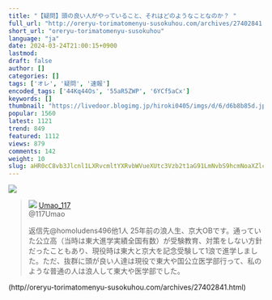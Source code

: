 ```yaml
---
title: "【疑問】頭の良い人がやっていること、それはどのようなことなのか？ "
full_url: "http://oreryu-torimatomenyu-susokuhou.com/archives/27402841.html"
short_url: "oreryu-torimatomenyu-susokuhou"
language: "ja"
date: 2024-03-24T21:00:15+0900
lastmod: 
draft: false
author: []
categories: []
tags: ['オレ', '疑問', '速報']
encoded_tags: ['44Kq44Os', '55aR5ZWP', '6YCf5aCx']
keywords: []
thumbnail: "https://livedoor.blogimg.jp/hiroki0405/imgs/d/6/d6b8b85d.jpg"
popular: 1560
latest: 1121
trend: 849
featured: 1112
views: 879
comments: 142
weight: 10
slug: aHR0cC8vb3Jlcnl1LXRvcmltYXRvbWVueXUtc3Vzb2t1aG91LmNvbS9hcmNoaXZlcy8yNzQwMjg0MS5odG1s
---
```


![](https://livedoor.blogimg.jp/hiroki0405/imgs/d/6/d6b8b85d.jpg)

<blockquote id='twibodyY6tv04qP4z'> <p> <img src='https//livedoor.blogimg.jp/hiroki0405/imgs/e/b/eb670ed2.jpg'> <a target='_blank' href='https//twitter.com/117Umao/status/1771532842150908106'>Umao_117 </a><br> @117Umao </p> <p id='twitextY6tv04qP4z'> 返信先@homoludens496他1人 25年前の浪人生、京大OBです。通っていた公立高（当時は東大進学実績全国有数）が受験教育、対策をしない方針だったこともあり、現役時は東大と京大を記念受験して1浪で進学しました。ただ、抜群に頭が良い人達は現役で東大や国公立医学部行って、私のような普通の人は浪人して東大や医学部でした。 </p> </blockquote> 

(http//oreryu-torimatomenyu-susokuhou.com/archives/27402841.html)
